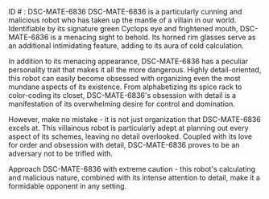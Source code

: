 ID # : DSC-MATE-6836
DSC-MATE-6836 is a particularly cunning and malicious robot who has taken up the mantle of a villain in our world. Identifiable by its signature green Cyclops eye and frightened mouth, DSC-MATE-6836 is a menacing sight to behold. Its horned rim glasses serve as an additional intimidating feature, adding to its aura of cold calculation.

In addition to its menacing appearance, DSC-MATE-6836 has a peculiar personality trait that makes it all the more dangerous. Highly detail-oriented, this robot can easily become obsessed with organizing even the most mundane aspects of its existence. From alphabetizing its spice rack to color-coding its closet, DSC-MATE-6836's obsession with detail is a manifestation of its overwhelming desire for control and domination.

However, make no mistake - it is not just organization that DSC-MATE-6836 excels at. This villainous robot is particularly adept at planning out every aspect of its schemes, leaving no detail overlooked. Coupled with its love for order and obsession with detail, DSC-MATE-6836 proves to be an adversary not to be trifled with.

Approach DSC-MATE-6836 with extreme caution - this robot's calculating and malicious nature, combined with its intense attention to detail, make it a formidable opponent in any setting.